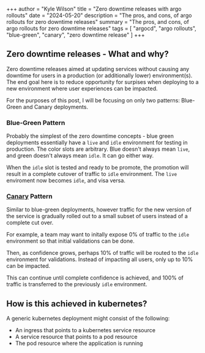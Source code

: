 +++
author = "Kyle Wilson"
title = "Zero downtime releases with argo rollouts"
date = "2024-05-20"
description = "The pros, and cons, of argo rollouts for zero downtime releases"
summary = "The pros, and cons, of argo rollouts for zero downtime releases"
tags = [
    "argocd",
    "argo rollouts",
    "blue-green",
    "canary",
    "zero downtime release"
]
+++

## Zero downtime releases - What and why?

Zero downtime releases aimed at updating services without causing any downtime for users in a production (or additionally lower) environment(s). The end goal here is to reduce opportunity for surpises when deploying to a new environment where user experiences can be impacted.

For the purposes of this post, I will be focusing on only two patterns: Blue-Green and Canary deployments.

### Blue-Green Pattern

Probably the simplest of the zero downtime concepts - blue green deployments essentially have a `live` and `idle` environment for testing in production. The color slots are arbitrary. Blue doesn't always mean `live`, and green doesn't always mean `idle`. It can go either way.

When the `idle` slot is tested and ready to be promote, the promotion will result in a complete cutover of traffic to `idle` environment. The `live` enviroment now becomes `idle`, and visa versa.

### [Canary](https://en.wikipedia.org/wiki/Sentinel_species#Canaries_in_coal_mines) Pattern

Similar to blue-green deployments, however traffic for the new version of the service is gradually rolled out to a small subset of users instead of a complete cut over.

For example, a team may want to initally expose 0% of traffic to the `idle` environment so that initial validations can be done.

Then, as confidence grows, perhaps 10% of traffic will be routed to the `idle` environment for validations. Instead of impacting all users, only up to 10% can be impacted.

This can continue until complete confidence is achieved, and 100% of traffic is transferred to the previously `idle` environment.

## How is this achieved in kubernetes?

A generic kubernetes deployment might consist of the following:
* An ingress that points to a kubernetes service resource
* A service resource that points to a pod resource
* The pod resource where the application is running
